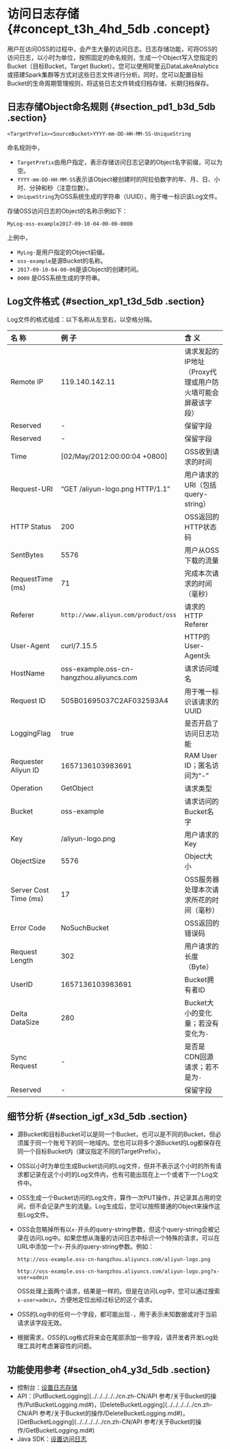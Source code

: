 # 访问日志存储 {#concept_t3h_4hd_5db .concept}

用户在访问OSS的过程中，会产生大量的访问日志。日志存储功能，可将OSS的访问日志，以小时为单位，按照固定的命名规则，生成一个Object写入您指定的Bucket（目标Bucket，Target Bucket）。您可以使用阿里云DataLakeAnalytics或搭建Spark集群等方式对这些日志文件进行分析。同时，您可以配置目标Bucket的生命周期管理规则，将这些日志文件转成归档存储，长期归档保存。

## 日志存储Object命名规则 {#section_pd1_b3d_5db .section}

```
<TargetPrefix><SourceBucket>YYYY-mm-DD-HH-MM-SS-UniqueString
```

命名规则中，

-   `TargetPrefix`由用户指定，表示存储访问日志记录的Object名字前缀，可以为空。
-   `YYYY-mm-DD-HH-MM-SS`表示该Object被创建时的阿拉伯数字的年、月、日、小时、分钟和秒（注意位数）。
-   `UniqueString`为OSS系统生成的字符串（UUID），用于唯一标识该Log文件。

存储OSS访问日志的Object的名称示例如下：

```
MyLog-oss-example2017-09-10-04-00-00-0000
```

上例中，

-   `MyLog-`是用户指定的Object前缀。
-   `oss-example`是源Bucket的名称。
-   `2017-09-10-04-00-00`是该Object的创建时间。
-   `0000` 是OSS系统生成的字符串。

## Log文件格式 {#section_xp1_t3d_5db .section}

Log文件的格式组成：以下名称从左至右，以空格分隔。

|名 称|例 子|含 义|
|:--|:--|:--|
|Remote IP|119.140.142.11|请求发起的IP地址（Proxy代理或用户防火墙可能会屏蔽该字段）|
|Reserved|-|保留字段|
|Reserved|-|保留字段|
|Time|\[02/May/2012:00:00:04 +0800\]|OSS收到请求的时间|
|Request-URI|“GET /aliyun-logo.png HTTP/1.1”|用户请求的URI（包括query-string）|
|HTTP Status|200|OSS返回的HTTP状态码|
|SentBytes|5576|用户从OSS下载的流量|
|RequestTime \(ms\)|71|完成本次请求的时间（毫秒）|
|Referer|`http://www.aliyun.com/product/oss`|请求的HTTP Referer|
|User-Agent|curl/7.15.5|HTTP的User-Agent头|
|HostName|oss-example.oss-cn-hangzhou.aliyuncs.com|请求访问域名|
|Request ID|505B01695037C2AF032593A4|用于唯一标识该请求的UUID|
|LoggingFlag|true|是否开启了访问日志功能|
|Requester Aliyun ID|1657136103983691|RAM User ID；匿名访问为“-”|
|Operation|GetObject|请求类型|
|Bucket|oss-example|请求访问的Bucket名字|
|Key|/aliyun-logo.png|用户请求的Key|
|ObjectSize|5576|Object大小|
|Server Cost Time \(ms\)|17|OSS服务器处理本次请求所花的时间（毫秒）|
|Error Code|NoSuchBucket|OSS返回的错误码|
|Request Length|302|用户请求的长度（Byte）|
|UserID|1657136103983691|Bucket拥有者ID|
|Delta DataSize|280|Bucket大小的变化量；若没有变化为`-`|
|Sync Request|-|是否是CDN回源请求；若不是为`-`|
|Reserved|-|保留字段|

## 细节分析 {#section_igf_x3d_5db .section}

-   源Bucket和目标Bucket可以是同一个Bucket，也可以是不同的Bucket，但必须属于同一个账号下的同一地域内。您也可以将多个源Bucket的Log都保存在同一个目标Bucket内（建议指定不同的TargetPrefix）。
-   OSS以小时为单位生成Bucket访问的Log文件，但并不表示这个小时的所有请求都记录在这个小时的Log文件内，也有可能出现在上一个或者下一个Log文件中。
-   OSS生成一个Bucket访问的Log文件，算作一次PUT操作，并记录其占用的空间，但不会记录产生的流量。Log生成后，您可以按照普通的Object来操作这些Log文件。
-   OSS会忽略掉所有以`x-`开头的query-string参数，但这个query-string会被记录在访问Log中。如果您想从海量的访问日志中标识一个特殊的请求，可以在URL中添加一个`x-`开头的query-string参数。例如：

    `http://oss-example.oss-cn-hangzhou.aliyuncs.com/aliyun-logo.png`

    `http://oss-example.oss-cn-hangzhou.aliyuncs.com/aliyun-logo.png?x-user=admin`

    OSS处理上面两个请求，结果是一样的。但是在访问Log中，您可以通过搜索`x-user=admin`，方便地定位出经过标记的这个请求。

-   OSS的Log中的任何一个字段，都可能出现`-`，用于表示未知数据或对于当前请求该字段无效。
-   根据需求，OSS的Log格式将来会在尾部添加一些字段，请开发者开发Log处理工具时考虑兼容性的问题。

## 功能使用参考 {#section_oh4_y3d_5db .section}

-   控制台：[设置日志存储](../../../../../cn.zh-CN/控制台用户指南/日志管理/设置日志存储.md#)
-   API：[PutBucketLogging](../../../../../cn.zh-CN/API 参考/关于Bucket的操作/PutBucketLogging.md#)，[DeleteBucketLogging](../../../../../cn.zh-CN/API 参考/关于Bucket的操作/DeleteBucketLogging.md#)，[GetBucketLogging](../../../../../cn.zh-CN/API 参考/关于Bucket的操作/GetBucketLogging.md#)
-   Java SDK：[设置访问日志](https://help.aliyun.com/document_detail/32019.html)

